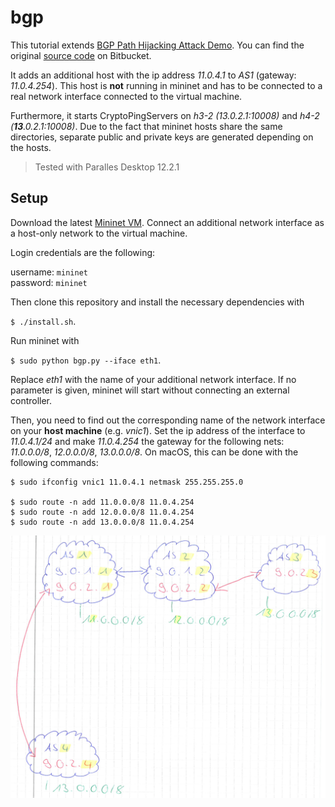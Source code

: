 # bgp

This tutorial extends [BGP Path Hijacking Attack Demo](https://github.com/mininet/mininet/wiki/BGP-Path-Hijacking-Attack-Demo). You can find the original [source code](https://bitbucket.org/jvimal/bgp/src/789055b95a666f0585e5eee67fbdb30876ab06ec?at=master) on Bitbucket.

It adds an additional host with the ip address *11.0.4.1* to *AS1* (gateway: *11.0.4.254*). This host is **not** running in mininet and has to be connected to a real network interface connected to the virtual machine.

Furthermore, it starts CryptoPingServers on *h3-2 (13.0.2.1:10008)* and *h4-2 (***13***.0.2.1:10008)*. Due to the fact that mininet hosts share the same directories, separate public and private keys are generated depending on the hosts.

> Tested with Paralles Desktop 12.2.1

## Setup
Download the latest [Mininet VM](https://github.com/mininet/mininet/wiki/Mininet-VM-Images).
Connect an additional network interface as a host-only network to the virtual machine.

Login credentials are the following:

username: `mininet`<br/>
password: `mininet`


Then clone this repository and install the necessary dependencies with

`$ ./install.sh`.

Run mininet with

`$ sudo python bgp.py --iface eth1`.

Replace *eth1* with the name of your additional network interface. If no parameter is given, mininet will start without connecting an external controller.

Then, you need to find out the corresponding name of the network interface on your **host machine** (e.g. *vnic1*). Set the ip address of the interface to *11.0.4.1/24* and make *11.0.4.254* the gateway for the following nets: *11.0.0.0/8*, *12.0.0.0/8*, *13.0.0.0/8*. On macOS, this can be done with the following commands:

```
$ sudo ifconfig vnic1 11.0.4.1 netmask 255.255.255.0

$ sudo route -n add 11.0.0.0/8 11.0.4.254
$ sudo route -n add 12.0.0.0/8 11.0.4.254
$ sudo route -n add 13.0.0.0/8 11.0.4.254
```

![](Setup.png)